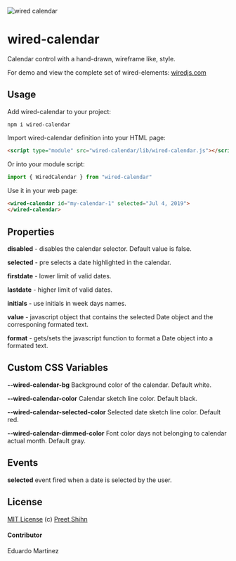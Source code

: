 ![wired calendar][sample]

# wired-calendar

Calendar control with a hand-drawn, wireframe like, style.

For demo and view the complete set of wired-elements: [wiredjs.com](http://wiredjs.com/)

## Usage

Add wired-calendar to your project:
```
npm i wired-calendar
```
Import wired-calendar definition into your HTML page:
```html
<script type="module" src="wired-calendar/lib/wired-calendar.js"></script>
```
Or into your module script:
```javascript
import { WiredCalendar } from "wired-calendar"
```

Use it in your web page:
```html
<wired-calendar id="my-calendar-1" selected="Jul 4, 2019">
</wired-calendar>
```

## Properties

**disabled** - disables the calendar selector. Default value is false.

**selected** - pre selects a date highlighted in the calendar.

**firstdate** - lower limit of valid dates.

**lastdate** - higher limit of valid dates.

**initials** - use initials in week days names.

**value** - javascript object that contains the selected Date object and the
corresponing formated text.

**format** - gets/sets the javascript function to format a Date object into a
formated text.


## Custom CSS Variables

**--wired-calendar-bg** Background color of the calendar. Default white.

**--wired-calendar-color** Calendar sketch line color. Default black.

**--wired-calendar-selected-color** Selected date sketch line color. Default red.

**--wired-calendar-dimmed-color** Font color days not belonging to calendar actual month. Default gray.

## Events
**selected** event fired when a date is selected by the user.


## License
[MIT License](https://github.com/wiredjs/wired-elements/blob/master/LICENSE) (c) [Preet Shihn](https://twitter.com/preetster)

#### Contributor

Eduardo Martinez

[sample]: https://elingerojo.github.io/wired-elements/images/WiredCalendarSample.GIF "Sample calendar"
